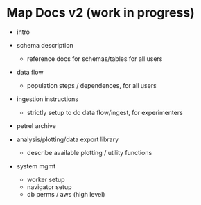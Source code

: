 
# Map Docs v2 (work in progress)

  * intro

  * schema description

    * reference docs for schemas/tables for all users

  * data flow

    * population steps / dependences, for all users

  * ingestion instructions

    * strictly setup to do data flow/ingest, for experimenters

  * petrel archive

  * analysis/plotting/data export library

    * describe available plotting / utility functions

  * system mgmt

    * worker setup
    * navigator setup
    * db perms / aws (high level)

